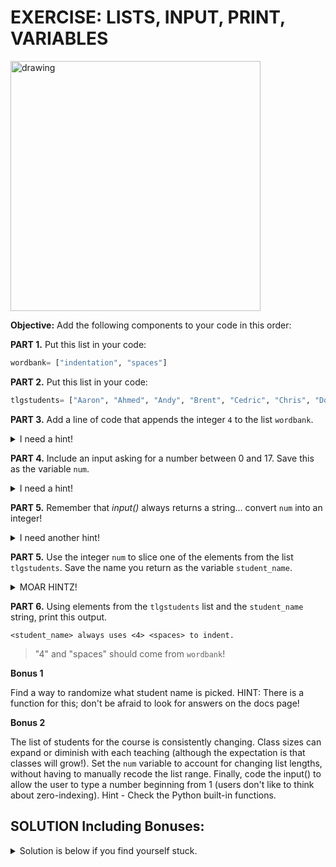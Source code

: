 # EXERCISE: LISTS, INPUT, PRINT, VARIABLES

<img src="https://i.redd.it/wk843smkri441.jpg" alt="drawing" width="400"/>

**Objective:** Add the following components to your code in this order:

**PART 1.** Put this list in your code:   

```python
wordbank= ["indentation", "spaces"] 
```

**PART 2.** Put this list in your code:   

```python
tlgstudents= ["Aaron", "Ahmed", "Andy", "Brent", "Cedric", "Chris", "Dom", "Franco", "John", "Nicolas", "Joey", "Jordan", "JC", "Louis", "Samuel", "Sanam", "Zach"]
```
    
**PART 3.** Add a line of code that appends the integer `4` to the list `wordbank`.

<details>
<summary>I need a hint!</summary>
<br>
    
    wordbank.append(4)
</details>

**PART 4.** Include an input asking for a number between 0 and 17. Save this as the variable `num`.

<details>
<summary>I need a hint!</summary>
<br>
    
    num= input("Pick a student number!")
</details>

**PART 5.** Remember that *input()* always returns a string... convert `num` into an integer!

<details>
<summary>I need another hint!</summary>
<br>
    
    num= int(input("Pick a student number!"))
</details>

**PART 5.** Use the integer `num` to slice one of the elements from the list `tlgstudents`. Save the name you return as the variable `student_name`.

<details>
<summary>MOAR HINTZ!</summary>
<br>
    
    choice= int(input("Pick a student number!"))
    student_name= tlgstudents[choice]
</details>

**PART 6.** Using elements from the `tlgstudents` list and the `student_name` string, print this output.

```
<student_name> always uses <4> <spaces> to indent.
```
> "4" and "spaces" should come from `wordbank`!

**Bonus 1** 

Find a way to randomize what student name is picked. 
HINT: There is a function for this; don't be afraid to look for answers on the docs page!


**Bonus 2**

The list of students for the course is consistently changing. Class sizes can expand or diminish with each teaching (although the expectation is that classes will grow!). Set the `num` variable to account for changing list lengths, without having to manually recode the list range. Finally, code the input() to allow the user to type a number beginning from 1 (users don't like to think about zero-indexing). Hint - Check the Python built-in functions.



## SOLUTION Including Bonuses:

<details>
<summary>Solution is below if you find yourself stuck.</summary>
<br>
  
```python
#!/usr/bin/env python3
""" Alta3 Research | TPatrick
    Lists Challenge """

# import random module
import random

def main():
    
    # enter variable data
    wordbank = ["indentation", "spaces"]
    tlgstudents= ["Aaron", "Andy", "Asif",
                  "Brent", "Cedric", "Chris",
                  "Dom", "Franco", "Ripal",
                  "Rod", "Joey", "Jordan",
                  "JC", "Louuis", "Samuel",
                  "Thomas", "Zach"]

    # print the tlg list as shown above. This helps to compare differences later implemented.
    print(tlgstudents)
    
    # append the integer 4 to the wordbank list and then print the new list
    wordbank.append(4)
    print(wordbank)
    
    # for Bonus 2. Student name printed out below is related to input from user.
    num = int(input(f"Enter a student number between 1 and {len(tlgstudents)} --> "))-1
    name = tlgstudents[num]
    
    
    print(f"Your unfortunate victim is {name}!")
    # print here is pulling variable data from wordbank list as well as 'name' set above
    print(f"{name} always uses {wordbank[2]} {wordbank[1]} to indent.")
    
    # for Bonus 1, from the random library, .choice is used to pick a random student name and printed out
    name = random.choice(tlgstudents)
    print(f"{name}")

if __name__ == "__main__":
    main()
```
</details>
